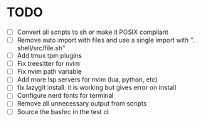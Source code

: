 
# TODO

- [ ] Convert all scripts to sh or make it POSIX compliant
- [ ] Remove auto import with files and use a single import with ". shell/src/file.sh"
- [ ] Add tmux tpm plugins
- [ ] Fix treesitter for nvim
- [ ] Fix nvim path variable
- [ ] Add more lsp servers for nvim (lua, python, etc)
- [ ] fix lazygit install. it is working but gives error on install
- [ ] Configure nerd fonts for terminal
- [ ] Remove all unnecessary output from scripts
- [ ] Source the bashrc in the test ci